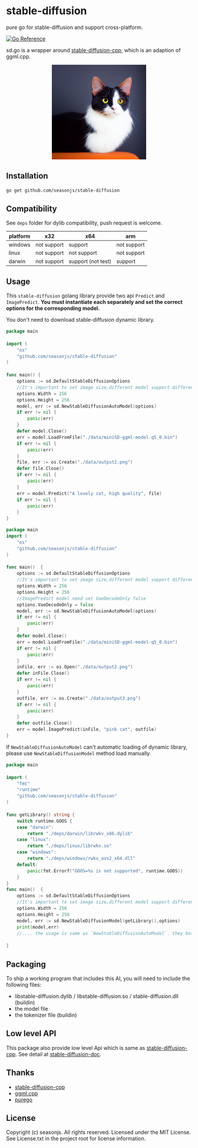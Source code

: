 # stable-diffusion

pure go for stable-diffusion and support cross-platform.

[![Go Reference](https://pkg.go.dev/badge/github.com/seasonjs/stable-diffusion.svg)](https://pkg.go.dev/github.com/seasonjs/stable-diffusion)

sd.go is a wrapper around [stable-diffusion-cpp](https://github.com/leejet/stable-diffusion.cpp), which is an adaption
of ggml.cpp.

<p align="center">
  <img src="./assets/img.png" width="256x">
</p>

## Installation

```bash
go get github.com/seasonjs/stable-diffusion
```

## Compatibility

See `deps` folder for dylib compatibility, push request is welcome.

| platform | x32         | x64                 | arm         |
|----------|-------------|---------------------|-------------|
| windows  | not support | support             | not support |
| linux    | not support | not support         | not support |
| darwin   | not support | support  (not test) | support     |

## Usage

This `stable-diffusion` golang library provide two api `Predict` and `ImagePredict`.
**You must instantiate each separately and set the correct options for the corresponding model.**

You don't need to download stable-diffusion dynamic library.

```go
package main

import (
	"os"
	"github.com/seasonjs/stable-diffusion"
)

func main() {
	options := sd.DefaultStableDiffusionOptions
	//It's important to set image size,different model support different size
	options.Width = 256
	options.Height = 256
	model, err := sd.NewStableDiffusionAutoModel(options)
	if err != nil {
		panic(err)
	}
	defer model.Close()
	err = model.LoadFromFile("./data/miniSD-ggml-model-q5_0.bin")
	if err != nil {
		panic(err)
	}
	file, err := os.Create("./data/output2.png")
	defer file.Close()
	if err != nil {
		panic(err)
	}
	err = model.Predict("A lovely cat, high quality", file)
	if err != nil {
		panic(err)
	}
}

```
```go
package main
import (
	"os"
	"github.com/seasonjs/stable-diffusion"
)

func main()  {
	options := sd.DefaultStableDiffusionOptions
	//It's important to set image size,different model support different size
	options.Width = 256
	options.Height = 256
	//ImagePredict model need set VaeDecodeOnly false
	options.VaeDecodeOnly = false
	model, err := sd.NewStableDiffusionAutoModel(options)
	if err != nil {
		panic(err)
	}
	defer model.Close()
	err = model.LoadFromFile("./data/miniSD-ggml-model-q5_0.bin")
	if err != nil {
		panic(err)
	}
	inFile, err := os.Open("./data/output2.png")
	defer inFile.Close()
	if err != nil {
		panic(err)
	}
	outfile, err := os.Create("./data/output3.png")
	if err != nil {
		panic(err)
	}
	defer outfile.Close()
	err = model.ImagePredict(inFile, "pink cat", outfile)
}
```
If `NewStableDiffusionAutoModel` can't automatic loading of dynamic library, please use `NewStableDiffusionModel` method load manually.

```go
package main

import (
	"fmt"
	"runtime"
	"github.com/seasonjs/stable-diffusion"
)

func getLibrary() string {
	switch runtime.GOOS {
	case "darwin":
		return "./deps/darwin/librwkv_x86.dylib"
	case "linux":
		return "./deps/linux/librwkv.so"
	case "windows":
		return "./deps/windows/rwkv_avx2_x64.dll"
	default:
		panic(fmt.Errorf("GOOS=%s is not supported", runtime.GOOS))
	}
}
func main()  {
	options := sd.DefaultStableDiffusionOptions
	//It's important to set image size,different model support different size
	options.Width = 256
	options.Height = 256
	model, err := sd.NewStableDiffusionModel(getLibrary(),options)
	print(model,err)
	//.... the usage is same as `NewStableDiffusionAutoModel`. they both return `StableDiffusionModel` struct

}

```
## Packaging

To ship a working program that includes this AI, you will need to include the following files:

* libstable-diffusion.dylib / libstable-diffusion.so / stable-diffusion.dll (buildin)
* the model file
* the tokenizer file (buildin)

## Low level API

This package also provide low level Api which is same
as [stable-diffusion-cpp](https://github.com/leejet/stable-diffusion.cpp).
See detail at [stable-diffusion-doc](https://pkg.go.dev/github.com/seasonjs/stable-diffusion).

## Thanks

* [stable-diffusion-cpp](https://github.com/leejet/stable-diffusion.cpp)
* [ggml.cpp](https://github.com/leejet/ggml.cpp)
* [purego](https://github.com/ebitengine/purego)

## License

Copyright (c) seasonjs. All rights reserved.
Licensed under the MIT License. See License.txt in the project root for license information.